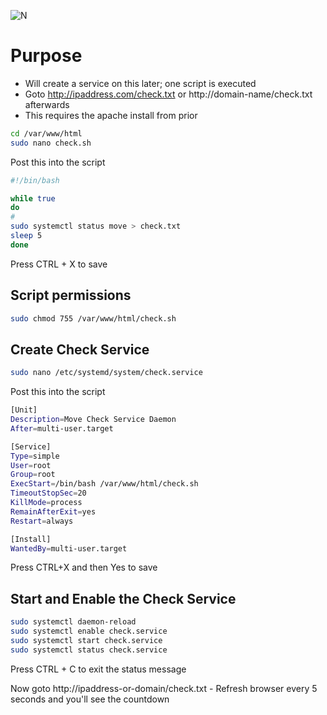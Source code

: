 ![N](https://preview.ibb.co/gdXE0m/Snip20171029_22.png)

# Purpose

- Will create a service on this later; one script is executed
- Goto http://ipaddress.com/check.txt or http://domain-name/check.txt afterwards
- This requires the apache install from prior

```sh
cd /var/www/html
sudo nano check.sh
```

Post this into the script

```sh
#!/bin/bash

while true
do
#
sudo systemctl status move > check.txt
sleep 5
done
```

Press CTRL + X to save

## Script permissions
```sh
sudo chmod 755 /var/www/html/check.sh
```

## Create Check Service
```sh
sudo nano /etc/systemd/system/check.service
```

Post this into the script

```sh
[Unit]
Description=Move Check Service Daemon
After=multi-user.target

[Service]
Type=simple
User=root
Group=root
ExecStart=/bin/bash /var/www/html/check.sh
TimeoutStopSec=20
KillMode=process
RemainAfterExit=yes
Restart=always

[Install]
WantedBy=multi-user.target
```

Press CTRL+X and then Yes to save

## Start and Enable the Check Service

```sh
sudo systemctl daemon-reload
sudo systemctl enable check.service
sudo systemctl start check.service
sudo systemctl status check.service
```

Press CTRL + C to exit the status message

Now goto http://ipaddress-or-domain/check.txt - Refresh browser every 5 seconds and you'll see the countdown
